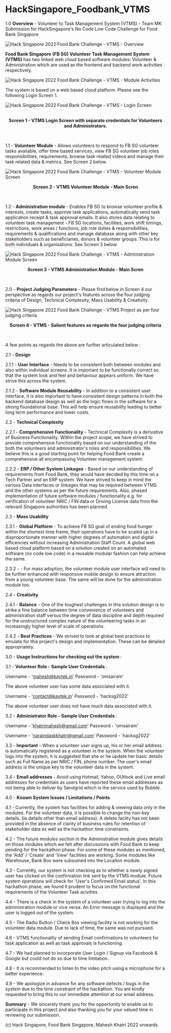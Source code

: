 # HackSingapore_Foodbank_VTMS

1.0  <b>Overview </b> - Volunteer to Task Management System (VTMS) - Team MK Submission for HackSingapore's No Code Low Code Challenge for Food Bank Singapore

![Hack Singapore 2022 Food Bank Challenge - VTMS - Overview](http://www.kaytek.co.in/images/fbsgvtms/mk_vtms_intro_1175_369.png)

<b>Food Bank Singapore (FB SG) Volunteer Task Management System (VTMS)</b>  has two linked web cloud based software modules: Volunteer & Administration which are used as the frontend and backend work activities respectively.

![Hack Singapore 2022 Food Bank Challenge - VTMS - Module Activities](http://www.kaytek.co.in/images/fbsgvtms/mk_vtms_overview_1280_720.png)

The system is based on a web based cloud platform. Please see the following Login Screen 1.

![Hack Singapore 2022 Food Bank Challenge - VTMS - Login Screen](http://www.kaytek.co.in/images/fbsgvtms/mk_vtms_login_screen_990_528.png) <br><br>

<p align="center"> <b>Screen 1 - VTMS Login Screen with separate credentials for Volunteers and Administrators. </b></p> <br>

1.1 - <b> Volunteer Module </b> - Allows volunteers to respond to FB SG volunteer tasks available, offer time based services, view FB SG volunteer job roles responsibilities, requirements, browse task related videos and manage their task related data & metrics. See Screen 2 below.

![Hack Singapore 2022 Food Bank Challenge - VTMS - Volunteer Module Screen](http://www.kaytek.co.in/images/fbsgvtms/mk_vtms_volunteer_module_898_535.png)

<p align="center"> <b>Screen 2 - VTMS Volunteer Module - Main Scren </b></p> <br>

1.2 - <b> Administration module </b> - Enables FB SG to browse volunteer profile & interests, create tasks, approve task applications, automatically send task application receipt & task approval emails. It also stores data relating to volunteer task management - FB SG locations, facilities, work shift timings, restrictions, work areas / functions, job role duties & responsibilities, requirements & qualifications and manage database along with other key stakeholders such as beneficiaries, donors & volunteer groups. This is for both individuals & organisations. See Screen 3 below. 

![Hack Singapore 2022 Food Bank Challenge - VTMS - Administration Module Screen](http://www.kaytek.co.in/images/fbsgvtms/mk_vtms_administration_module_976_438.png)

<p align="center"> <b>Screen 3 - VTMS Administration Module - Main Scren </b></p> <br>

2.0 - <b>Project Judging Parameters</b> - Please find below in Screen 4 our perspective  as regards our project's features across the four judging criteria of Design, Technical Complexity, Mass Usability & Creativity. 

![Hack Singapore 2022 Food Bank Challenge - VTMS Project as per four judging criteria ](http://www.kaytek.co.in/images/fbsgvtms/vtms_judging_criteria_points_1280_720.png)

<p align="center"> <b>Screen 4 - VTMS - Salient features as regards the four judging criteria </b></p> <br>

A few points as regards the above are further articulated below :

2.1 - <b>Design</b> 

2.1.1 - <b>User Interface</b> - Needs to be consistent both between modules and also within individual screens. It is important to be functionally correct so that the system look and feel and behaviour appears uniform. We have strive this across the system.

2.1.2 - <b>Software Module Reusability</b> - In addition to a consistent user interface, it is also important to have consistent design patterns in both the backend database design as well as the logic flows in the software for a strong foundational base. This will help ensure reusability leading to better long term performance and lower costs.

2.2 - <b> Technical Complexity</b> 

2.2.1 - <b> Comprehensive Functionality</b> - Technical Complexity is a derivative of Business Functionality. Within the project scope, we have strived to provide comprehensive functionality based on our understanding of the both the volunteers and administrator's roles and responsibilities. We believe this is a good starting point for helping Food Bank create a comprehensive all encompassing Volunteer management system.  

2.2.2 - <b> ERP / Other System Linkages </b> - Based on our understanding of requirements from Food Bank, they would have decided by this time on a Tech Partner and an ERP system. We have strived to keep in mind the various Data interfaces or linkages that may be required between VTMS and the other systems as per the future requirements. Also, phased implementation of future software modules / functionality e.g. for verification of volunteer NRIC / FIN data or Driving License data from the relevant Singapore authorities has been planned.

2.3 - <b>Mass Usability</b> 

2.3.1 - <b> Global Platform</b> - To achieve FB SG goal of ending food hunger within the shortest time frame, their operations have to be scaled up in a disproportionate manner with higher degrees of automation and digital efficencies without increasing Administration Staff Count. A global web based cloud platform based on a solution created on an automated software (no code low code) in a reusable modular fashion can help achieve the same. 

2.3.2 - <Responsive Design> - For mass adoption, the volunteer module user interface will need to be further enhanced with responsive mobile design to ensure attraction from a young volunteer base. The same will be done for the administration module too.
  
2.4 - <b> Creativity</b>
  
2.4.1 - <b>Balance</b> - One of the toughest challenges in this solution design is to strike a fine balance between time convenience of volunteers and administration staff versus the degree of data discipline and depth required for the unstructured complex nature of the volunteering tasks in an increasingly  higher level of scale of operations. 
  
2.4.2 - <b> Best Practices</b> - We strived to look at global best practices to emulate for this project's design and implementation. These can be detailed appropriately. 

3.0 - <b>Usage Instructions for checking out the system </b> :

3.1 - <b>Volunteer Role - Sample User Credentials</b> :

Username - 'mahesh@kaytek.in' 
Password - 'omsairam'

The above volunteer user has some data associated with it.

Username - 'contact@kaytek.in'
Password - 'hacksg2022'

The above volunteer user does not have much data associated with it.

3.2 - <b>Administrator Role - Sample User Credentials </b>:

Username - 'khatrimahesh@gmail.com'
Password - 'omsairam'

Username - 'naraindaskkhatri@gmail.com'
Password - 'hacksg2022'

3.3 - <b>Important</b> - When a volunteer user signs up, his or her email address is automatically registered as a volunteer in the system. When the volunteer logs into the system, it is suggested that she or he update her basic details such as Full Name as per NRIC / FIN, phone number. The user's email address is the unique key to the volunteer data in the system. 

3.4 - <b> Email addresses </b> - Avoid using Hotmail, Yahoo, OUtlook and Live email addresses for credentials as users have reported these email addresses as not being able to deliver by Sendgrid which is the service used by Bubble.

4.0 - <b>Known System Issues / Limitations / Points</b>
  
4.1 - Currently, the system has facilities for adding & viewing data only in the modules. For the volunteer data, it is possible to change the non-key details. (ie.details other than email address). A delete faclity has not been provided in the absence of clarity of business rules for retention of stakeholder data as well as the hackathon time constraints.
  
4.2 - The future modules section in the Administrative module gives details on those modules which we felt after discussions with Food Bank to keep pending for the hackathon phase. For some of these modules as mentioned, the 'Add' / 'Create' and 'View' facilities are working. Some modules like Warehouse, Bank Box were subsumed into the Location module. 
  
4.3 - Currently, our system is not checking as to whether a newly signed user has clicked on the confirmation link sent by the VTMS module. Future system operations will check for 'User's Confirmed Email status'. In this hackathon phase, we found it prudent to focus on the functional requirements of the Volunteer Task acivities.
  
4.4 - There is a check in the system of a volunteer user trying to log into the administration module or vice versa. An Error message is displayed and the user is logged out of the system.
  
4.5 - The Radio Button / Check Box viewing facility is not working for the volunteer data module. Due to lack of time, the same was not pursued.  
  
4.6 - VTMS functionality of sending Email confirmations to volunteers for task application as well as task approvals is functioning.
  
4.7 - We had planned to incorporate User Login / Signup via Facebook & Google but could not do so due to time limitation.
  
4.8 - It is recommended to listen to the video pitch using a microphone for a better experience.
  
4.9 - We apologize in advance for any software defects / bugs in the system due to the time constraint of the hackathon. You are kindly requested to bring this to our immediate attention at our email address.

  <b>Summary</b> - We sincerely thank you for the opportunity to enable us to participate in this project and also thanking you for your valued time in reviewing our submission.

(c) Hack Singapore, Food Bank Singapore, Mahesh Khatri 2022 onwards.





